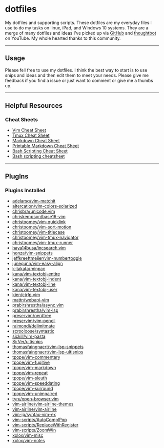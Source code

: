 # dotfiles
My dotfiles and supporting scripts. These dotfiles are my everyday files I use 
to do my tasks on linux, iPad, and Windows 10 systems. They are a merge of many 
dotfiles and ideas I've picked up via [GitHub] and [thoughtbot] on YouTube. 
My whole hearted thanks to this community.

[GitHub]: https://github.com/
[thoughtbot]: https://www.youtube.com/user/ThoughtbotVideo

---
## Usage
Please fell free to use my dotfiles. I think the best way to start is to use 
snips and ideas and then edit them to meet your needs. Please give me feedback 
if you find a issue or just want to comment or give me a thumbs up.

---
## Helpful Resources
### Cheat Sheets
- [Vim Cheat Sheet](https://vim.rtorr.com/)
- [Tmux Cheat Sheet](https://tmuxcheatsheet.com/)
- [Markdown Cheat Sheet](https://www.markdownguide.org/cheat-sheet/)
- [Printable Markdown Cheat Sheet](https://opensource.com/downloads/cheat-sheet-markdown)
- [Bash Scripting Cheat Sheet](https://devdojo.com/bobbyiliev/the-only-bash-scripting-cheat-sheet-that-you-will-ever-need)
- [Bash scripting cheatsheet](https://devhints.io/bash)

---
## PlugIns

### Plugins Installed

- [adelarsq/vim-matchit](https://github.com/adelarsq/vim-matchit)
- [altercation/vim-colors-solarized](https://github.com/altercation/vim-colors-solarized)
- [chrisbra/unicode.vim](https://github.com/chrisbra/unicode.vim)
- [chriskempson/base16-vim](https://github.com/chriskempson/base16-vim)
- [christoomey/vim-quicklink](https://github.com/christoomey/vim-quicklink)
- [christoomey/vim-sort-motion](https://github.com/christoomey/vim-sort-motion)
- [christoomey/vim-titlecase](https://github.com/christoomey/vim-titlecase)
- [christoomey/vim-tmux-navigator](https://github.com/christoomey/vim-tmux-navigator)
- [christoomey/vim-tmux-runner](https://github.com/christoomey/vim-tmux-runner)
- [haya14busa/incsearch.vim](https://github.com/haya14busa/incsearch.vim)
- [honza/vim-snippets](https://github.com/honza/vim-snippets)
- [jeffkreeftmeijer/vim-numbertoggle](https://github.com/jeffkreeftmeijer/vim-numbertoggle)
- [junegunn/vim-easy-align](https://github.com/junegunn/vim-easy-align)
- [k-takata/minpac](https://github.com/k-takata/minpac)
- [kana/vim-textobj-entire](https://github.com/kana/vim-textobj-entire)
- [kana/vim-textobj-indent](https://github.com/kana/vim-textobj-indent)
- [kana/vim-textobj-line](https://github.com/kana/vim-textobj-line)
- [kana/vim-textobj-user](https://github.com/kana/vim-textobj-user)
- [kien/ctrlp.vim](https://github.com/kien/ctrlp.vim)
- [mattn/webapi-vim](https://github.com/mattn/webapi-vim)
- [prabirshrestha/async.vim](https://github.com/prabirshrestha/async.vim)
- [prabirshrestha/vim-lsp](https://github.com/prabirshrestha/vim-lsp)
- [preservim/nerdtree](https://github.com/preservim/nerdtree)
- [preservim/vim-pencil](https://github.com/preservim/vim-pencil)
- [raimondi/delimitmate](https://github.com/raimondi/delimitmate)
- [scrooloose/syntastic](https://github.com/scrooloose/syntastic)
- [sickill/vim-pasta](https://github.com/sickill/vim-pasta)
- [SirVer/ultisnips](https://github.com/SirVer/ultisnips)
- [thomasfaingnaert/vim-lsp-snippets](https://github.com/thomasfaingnaert/vim-lsp-snippets)
- [thomasfaingnaert/vim-lsp-ultisnips](https://github.com/thomasfaingnaert/vim-lsp-ultisnips)
- [tpope/vim-commentary](https://github.com/tpope/vim-commentary)
- [tpope/vim-fugitive](https://github.com/tpope/vim-fugitive)
- [tpope/vim-markdown](https://github.com/tpope/vim-markdown)
- [tpope/vim-repeat](https://github.com/tpope/vim-repeat)
- [tpope/vim-sleuth](https://github.com/tpope/vim-sleuth)
- [tpope/vim-speeddating](https://github.com/tpope/vim-speeddating)
- [tpope/vim-surround](https://github.com/tpope/vim-surround)
- [tpope/vim-unimpaired](https://github.com/tpope/vim-unimpaired)
- [tyru/open-browser.vim](https://github.com/tyru/open-browser.vim)
- [vim-airline/vim-airline-themes](https://github.com/vim-airline/vim-airline-themes)
- [vim-airline/vim-airline](https://github.com/vim-airline/vim-airline)
- [vim-jp/syntax-vim-ex](https://github.com/vim-jp/syntax-vim-ex)
- [vim-scripts/AutoComplPop](https://github.com/vim-scripts/AutoComplPop)
- [vim-scripts/ReplaceWithRegister](https://github.com/vim-scripts/ReplaceWithRegister)
- [vim-scripts/ZoomWin](https://github.com/vim-scripts/ZoomWin)
- [xolox/vim-misc](https://github.com/xolox/vim-misc)
- [xolox/vim-notes](https://github.com/xolox/vim-notes)
